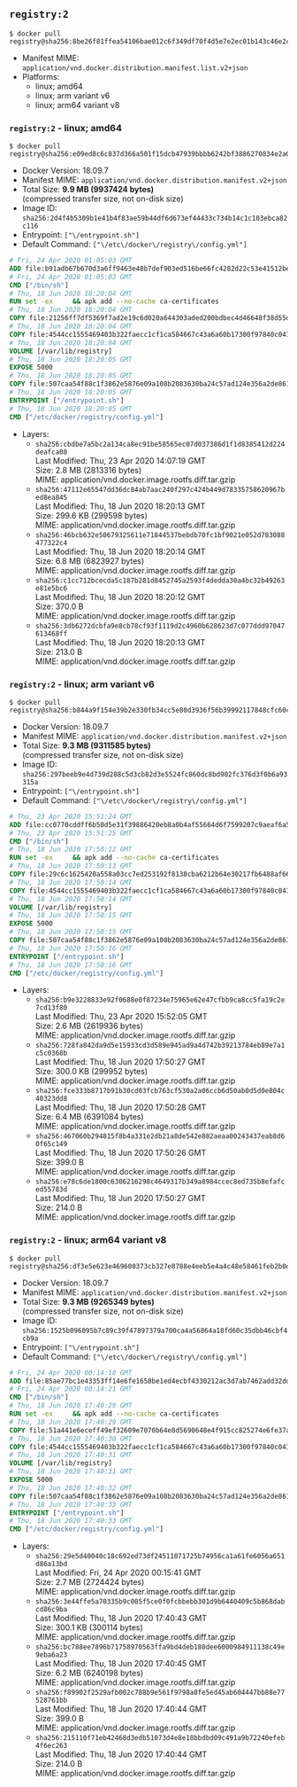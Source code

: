 ## `registry:2`

```console
$ docker pull registry@sha256:8be26f81ffea54106bae012c6f349df70f4d5e7e2ec01b143c46e2c03b9e551d
```

-	Manifest MIME: `application/vnd.docker.distribution.manifest.list.v2+json`
-	Platforms:
	-	linux; amd64
	-	linux; arm variant v6
	-	linux; arm64 variant v8

### `registry:2` - linux; amd64

```console
$ docker pull registry@sha256:e09ed8c6c837d366a501f15dcb47939bbbb6242bf3886270834e2a0fa1555234
```

-	Docker Version: 18.09.7
-	Manifest MIME: `application/vnd.docker.distribution.manifest.v2+json`
-	Total Size: **9.9 MB (9937424 bytes)**  
	(compressed transfer size, not on-disk size)
-	Image ID: `sha256:2d4f4b5309b1e41b4f83ae59b44df6d673ef44433c734b14c1c103ebca82c116`
-	Entrypoint: `["\/entrypoint.sh"]`
-	Default Command: `["\/etc\/docker\/registry\/config.yml"]`

```dockerfile
# Fri, 24 Apr 2020 01:05:03 GMT
ADD file:b91adb67b670d3a6ff9463e48b7def903ed516be66fc4282d22c53e41512be49 in / 
# Fri, 24 Apr 2020 01:05:03 GMT
CMD ["/bin/sh"]
# Thu, 18 Jun 2020 18:20:04 GMT
RUN set -ex     && apk add --no-cache ca-certificates
# Thu, 18 Jun 2020 18:20:04 GMT
COPY file:21256ff7df5369f7ad2e19c6d020a644303aded200bdbec4d46648f38d55df78 in /bin/registry 
# Thu, 18 Jun 2020 18:20:04 GMT
COPY file:4544cc1555469403b322faecc1cf1ca584667c43a6a60b17300f97840c04196e in /etc/docker/registry/config.yml 
# Thu, 18 Jun 2020 18:20:04 GMT
VOLUME [/var/lib/registry]
# Thu, 18 Jun 2020 18:20:05 GMT
EXPOSE 5000
# Thu, 18 Jun 2020 18:20:05 GMT
COPY file:507caa54f88c1f3862e5876e09a108b2083630ba24c57ad124e356a2de861d62 in /entrypoint.sh 
# Thu, 18 Jun 2020 18:20:05 GMT
ENTRYPOINT ["/entrypoint.sh"]
# Thu, 18 Jun 2020 18:20:05 GMT
CMD ["/etc/docker/registry/config.yml"]
```

-	Layers:
	-	`sha256:cbdbe7a5bc2a134ca8ec91be58565ec07d037386d1f1d8385412d224deafca08`  
		Last Modified: Thu, 23 Apr 2020 14:07:19 GMT  
		Size: 2.8 MB (2813316 bytes)  
		MIME: application/vnd.docker.image.rootfs.diff.tar.gzip
	-	`sha256:47112e65547dd36dc84ab7aac240f297c424b449d78335758620967bed8ea845`  
		Last Modified: Thu, 18 Jun 2020 18:20:13 GMT  
		Size: 299.6 KB (299598 bytes)  
		MIME: application/vnd.docker.image.rootfs.diff.tar.gzip
	-	`sha256:46bcb632e50679325611e71844537bebdb70fc1bf9021e052d783088477322c4`  
		Last Modified: Thu, 18 Jun 2020 18:20:14 GMT  
		Size: 6.8 MB (6823927 bytes)  
		MIME: application/vnd.docker.image.rootfs.diff.tar.gzip
	-	`sha256:c1cc712bcecda5c187b281d8452745a2593f4dedda30a4bc32b49263e81e5bc6`  
		Last Modified: Thu, 18 Jun 2020 18:20:12 GMT  
		Size: 370.0 B  
		MIME: application/vnd.docker.image.rootfs.diff.tar.gzip
	-	`sha256:3db6272dcbfa9e8cb78cf93f1119d2c4960b628623d7c077ddd97047613468ff`  
		Last Modified: Thu, 18 Jun 2020 18:20:13 GMT  
		Size: 213.0 B  
		MIME: application/vnd.docker.image.rootfs.diff.tar.gzip

### `registry:2` - linux; arm variant v6

```console
$ docker pull registry@sha256:b844a9f154e39b2e330fb34cc5e80d3936f56b39992117848cfc60c32eee1256
```

-	Docker Version: 18.09.7
-	Manifest MIME: `application/vnd.docker.distribution.manifest.v2+json`
-	Total Size: **9.3 MB (9311585 bytes)**  
	(compressed transfer size, not on-disk size)
-	Image ID: `sha256:297beeb9e4d739d288c5d3cb82d3e5524fc860dc8bd902fc376d3f0b6a93315a`
-	Entrypoint: `["\/entrypoint.sh"]`
-	Default Command: `["\/etc\/docker\/registry\/config.yml"]`

```dockerfile
# Thu, 23 Apr 2020 15:51:24 GMT
ADD file:cc0770cddff6b50d5e31f39886420eb8a0b4af55664d6f7599207c9aeaf6a501 in / 
# Thu, 23 Apr 2020 15:51:25 GMT
CMD ["/bin/sh"]
# Thu, 18 Jun 2020 17:50:12 GMT
RUN set -ex     && apk add --no-cache ca-certificates
# Thu, 18 Jun 2020 17:50:13 GMT
COPY file:29c6c1625420a558a03cc7ed253192f8138cba6212b64e30217fb6488af668e2 in /bin/registry 
# Thu, 18 Jun 2020 17:50:14 GMT
COPY file:4544cc1555469403b322faecc1cf1ca584667c43a6a60b17300f97840c04196e in /etc/docker/registry/config.yml 
# Thu, 18 Jun 2020 17:50:14 GMT
VOLUME [/var/lib/registry]
# Thu, 18 Jun 2020 17:50:15 GMT
EXPOSE 5000
# Thu, 18 Jun 2020 17:50:15 GMT
COPY file:507caa54f88c1f3862e5876e09a108b2083630ba24c57ad124e356a2de861d62 in /entrypoint.sh 
# Thu, 18 Jun 2020 17:50:16 GMT
ENTRYPOINT ["/entrypoint.sh"]
# Thu, 18 Jun 2020 17:50:16 GMT
CMD ["/etc/docker/registry/config.yml"]
```

-	Layers:
	-	`sha256:b9e3228833e92f0688e0f87234e75965e62e47cfbb9ca8cc5fa19c2e7cd13f80`  
		Last Modified: Thu, 23 Apr 2020 15:52:05 GMT  
		Size: 2.6 MB (2619936 bytes)  
		MIME: application/vnd.docker.image.rootfs.diff.tar.gzip
	-	`sha256:728fa842da9d5e15933cd3d589e945ad9a4d742b39213784eb89e7a1c5c0368b`  
		Last Modified: Thu, 18 Jun 2020 17:50:27 GMT  
		Size: 300.0 KB (299952 bytes)  
		MIME: application/vnd.docker.image.rootfs.diff.tar.gzip
	-	`sha256:fce333b8717b91b30cd03fcb763cf530a2a06ccb6d50ab0d5d0e804c40323dd8`  
		Last Modified: Thu, 18 Jun 2020 17:50:28 GMT  
		Size: 6.4 MB (6391084 bytes)  
		MIME: application/vnd.docker.image.rootfs.diff.tar.gzip
	-	`sha256:467060b294815f8b4a331e2db21a8de542e882aeaa00243437eab8d60f65c149`  
		Last Modified: Thu, 18 Jun 2020 17:50:26 GMT  
		Size: 399.0 B  
		MIME: application/vnd.docker.image.rootfs.diff.tar.gzip
	-	`sha256:e78c6de1800c6306216298c4649317b349a8984ccec8ed735b8efafced55783d`  
		Last Modified: Thu, 18 Jun 2020 17:50:27 GMT  
		Size: 214.0 B  
		MIME: application/vnd.docker.image.rootfs.diff.tar.gzip

### `registry:2` - linux; arm64 variant v8

```console
$ docker pull registry@sha256:df3e5e623e469600373cb327e8788e4eeb5e4a4c48e58461feb2b0d4c7f3c588
```

-	Docker Version: 18.09.7
-	Manifest MIME: `application/vnd.docker.distribution.manifest.v2+json`
-	Total Size: **9.3 MB (9265349 bytes)**  
	(compressed transfer size, not on-disk size)
-	Image ID: `sha256:1525b096095b7c89c39f47897379a700ca4a56864a18fd60c35dbb46cbf4cb9a`
-	Entrypoint: `["\/entrypoint.sh"]`
-	Default Command: `["\/etc\/docker\/registry\/config.yml"]`

```dockerfile
# Fri, 24 Apr 2020 00:14:18 GMT
ADD file:85ae77bc1e43353ff14e6fe1658be1ed4ecbf4330212ac3d7ab7462add32dd39 in / 
# Fri, 24 Apr 2020 00:14:21 GMT
CMD ["/bin/sh"]
# Thu, 18 Jun 2020 17:40:29 GMT
RUN set -ex     && apk add --no-cache ca-certificates
# Thu, 18 Jun 2020 17:40:29 GMT
COPY file:51a441e6eceff49ef32609e7070b64e8d5690648e4f915cc825274e6fe37aed2 in /bin/registry 
# Thu, 18 Jun 2020 17:40:30 GMT
COPY file:4544cc1555469403b322faecc1cf1ca584667c43a6a60b17300f97840c04196e in /etc/docker/registry/config.yml 
# Thu, 18 Jun 2020 17:40:31 GMT
VOLUME [/var/lib/registry]
# Thu, 18 Jun 2020 17:40:31 GMT
EXPOSE 5000
# Thu, 18 Jun 2020 17:40:32 GMT
COPY file:507caa54f88c1f3862e5876e09a108b2083630ba24c57ad124e356a2de861d62 in /entrypoint.sh 
# Thu, 18 Jun 2020 17:40:33 GMT
ENTRYPOINT ["/entrypoint.sh"]
# Thu, 18 Jun 2020 17:40:33 GMT
CMD ["/etc/docker/registry/config.yml"]
```

-	Layers:
	-	`sha256:29e5d40040c18c692ed73df24511071725b74956ca1a61fe6056a651d86a13bd`  
		Last Modified: Fri, 24 Apr 2020 00:15:41 GMT  
		Size: 2.7 MB (2724424 bytes)  
		MIME: application/vnd.docker.image.rootfs.diff.tar.gzip
	-	`sha256:3e44ffe5a70335b9c005f5ce0f0fcbbebb301d9b6440409c5b868dabcd86c9ba`  
		Last Modified: Thu, 18 Jun 2020 17:40:43 GMT  
		Size: 300.1 KB (300114 bytes)  
		MIME: application/vnd.docker.image.rootfs.diff.tar.gzip
	-	`sha256:bc788ee7896b71758970563ffa9bd4deb180dee6000984911138c49e9eba6a23`  
		Last Modified: Thu, 18 Jun 2020 17:40:45 GMT  
		Size: 6.2 MB (6240198 bytes)  
		MIME: application/vnd.docker.image.rootfs.diff.tar.gzip
	-	`sha256:f89902f2529afb002c788b9e561f9798a8fe5ed45ab604447bb88e77528761bb`  
		Last Modified: Thu, 18 Jun 2020 17:40:44 GMT  
		Size: 399.0 B  
		MIME: application/vnd.docker.image.rootfs.diff.tar.gzip
	-	`sha256:215110f71eb42468d3edb51073d4e8e18bbdbd09c491a9b72240efeb4f6ec263`  
		Last Modified: Thu, 18 Jun 2020 17:40:44 GMT  
		Size: 214.0 B  
		MIME: application/vnd.docker.image.rootfs.diff.tar.gzip
